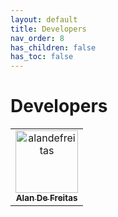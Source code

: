 ```yaml
---
layout: default
title: Developers
nav_order: 8
has_children: false
has_toc: false
---
```

# Developers

<!-- readme: collaborators,contributors -start --> 
<table>
<tr>
    <td align="center">
        <a href="https://github.com/alandefreitas">
            <img src="https://avatars0.githubusercontent.com/u/5369819?v=4" width="100;" alt="alandefreitas"/>
            <br />
            <sub><b>Alan De Freitas</b></sub>
        </a>
    </td></tr>
</table>
<!-- readme: collaborators,contributors -end -->





<!-- Generated with mdsplit: https://github.com/alandefreitas/mdsplit -->
